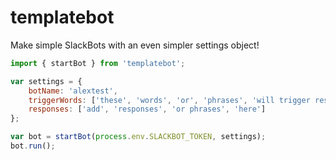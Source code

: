 # templatebot
Make simple SlackBots with an even simpler settings object!

```javascript
import { startBot } from 'templatebot';

var settings = {
    botName: 'alextest',
    triggerWords: ['these', 'words', 'or', 'phrases', 'will trigger responses'],
    responses: ['add', 'responses', 'or phrases', 'here']
};

var bot = startBot(process.env.SLACKBOT_TOKEN, settings);
bot.run();
```
